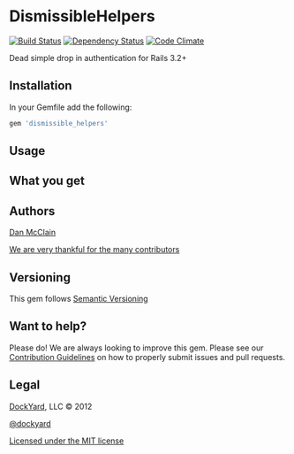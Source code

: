 # DismissibleHelpers #

[![Build Status](https://secure.travis-ci.org/dockyard/dismissible_helpers.png?branch=master)](http://travis-ci.org/dockyard/dismissibile_helpers)
[![Dependency Status](https://gemnasium.com/dockyard/dismissible_helpers.png?travis)](https://gemnasium.com/dockyard/dismissible_helpers)
[![Code Climate](https://codeclimate.com/badge.png)](https://codeclimate.com/github/dockyard/dismissibile_helpers)

Dead simple drop in authentication for Rails 3.2+

## Installation ##

In your Gemfile add the following:

```ruby
gem 'dismissible_helpers'
```
## Usage ##


## What you get ##



## Authors ##

[Dan McClain](http://twitter.com/_danmcclain)

[We are very thankful for the many contributors](https://github.com/dockyard/dismissible_helpers/graphs/contributors)

## Versioning ##

This gem follows [Semantic Versioning](http://semver.org)

## Want to help? ##

Please do! We are always looking to improve this gem. Please see our
[Contribution Guidelines](https://github.com/dockyard/easy_auth/blob/master/CONTRIBUTING.md)
on how to properly submit issues and pull requests.

## Legal ##

[DockYard](http://dockyard.com), LLC &copy; 2012

[@dockyard](http://twitter.com/dockyard)

[Licensed under the MIT license](http://www.opensource.org/licenses/mit-license.php)
